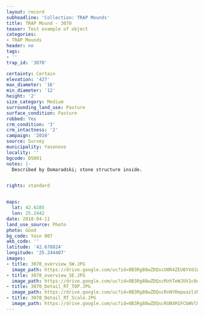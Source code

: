 ```yaml
---
layout: record
subheadline: 'Collection: TRAP Mounds'
title: TRAP Mound - 3070
teaser: Test example of object
categories:
- TRAP Mounds
header: no
tags:
- ''
trap_id: '3070'

certainty: Certain
elevation: '427'
max_diameter: '16'
min_diameter: '12'
height: '2'
size_category: Medium
surrounding_land_use: Pasture
surface_condition: Pasture
robbed: Yes
crm_condition: '3'
crm_intactness: '2'
campaign: '2010'
source: Survey
municipality: Yasenovo
locality: ''
bgcode: DS001
notes: |-
  Described by Domaradski; stone structure inside.


rights: standard


maps:
  lat: 42.6285
  lon: 25.2442
date: 2018-04-11
land_use_source: Photo
photo: Good
bg_code: Yasn 007
akb_code: ''
latitude: '42.678824'
longitude: '25.244407'
images:
- title: 3070_overview_SW.JPG
  image_path: https://drive.google.com/uc?id=0B3Rg88wZDQscU0R4ZEU0YVdiWDQ
- title: 3070_overview_SE.JPG
  image_path: https://drive.google.com/uc?id=0B3Rg88wZDQscMzhTeWJUV1c0dlk
- title: 3070_Detail_RT_TOP.JPG
  image_path: https://drive.google.com/uc?id=0B3Rg88wZDQscRnNYRmpoazlzNzA
- title: 3070_Detail_RT_Scale.JPG
  image_path: https://drive.google.com/uc?id=0B3Rg88wZDQscRUNXM1FCbWVlUEE
---
```


